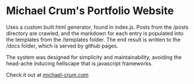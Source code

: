 # Michael Crum's Portfolio Website

Uses a custom built html generator, found in index.js. Posts from the /posts directory are crawled, 
and the markdown for each entry is populated into the templates from the /templates folder.
The end result is written to the /docs folder, which is served by github pages.

The system was designed for simplicity and maintainability, avoiding the head-ache inducing hellscape that is javascript frameworks.

Check it out at [michael-crum.com](https://michael-crum.com)
